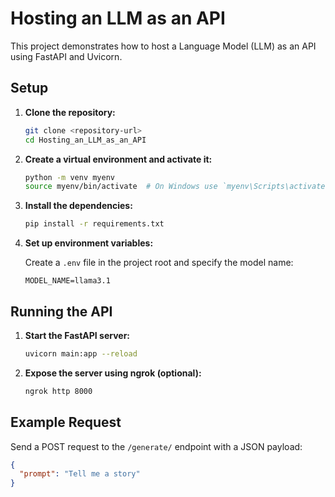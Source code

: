 # Hosting an LLM as an API

This project demonstrates how to host a Language Model (LLM) as an API using FastAPI and Uvicorn.

## Setup

1. **Clone the repository:**

   ```bash
   git clone <repository-url>
   cd Hosting_an_LLM_as_an_API
   ```

2. **Create a virtual environment and activate it:**

   ```bash
   python -m venv myenv
   source myenv/bin/activate  # On Windows use `myenv\Scripts\activate`
   ```

3. **Install the dependencies:**

   ```bash
   pip install -r requirements.txt
   ```

4. **Set up environment variables:**

   Create a `.env` file in the project root and specify the model name:

   ```plaintext
   MODEL_NAME=llama3.1
   ```

## Running the API

1. **Start the FastAPI server:**

   ```bash
   uvicorn main:app --reload
   ```

2. **Expose the server using ngrok (optional):**

   ```bash
   ngrok http 8000
   ```

## Example Request

Send a POST request to the `/generate/` endpoint with a JSON payload:

```json
{
  "prompt": "Tell me a story"
}
```
